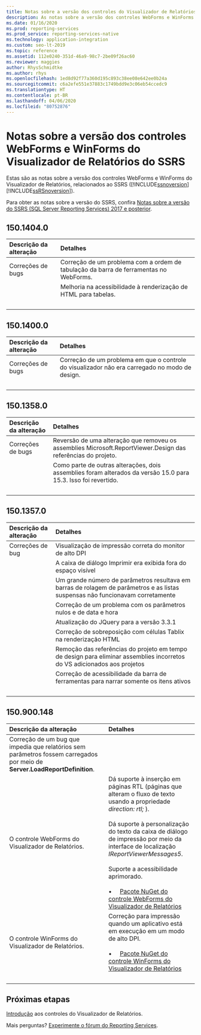 ```yaml
---
title: Notas sobre a versão dos controles do Visualizador de Relatórios
description: As notas sobre a versão dos controles WebForms e WinForms do Visualizador de Relatórios, relacionados ao Reporting Services.
ms.date: 01/16/2020
ms.prod: reporting-services
ms.prod_service: reporting-services-native
ms.technology: application-integration
ms.custom: seo-lt-2019
ms.topic: reference
ms.assetid: 112e0240-351d-46a9-98c7-2be09f26ac60
ms.reviewer: maggies
author: RhysSchmidtke
ms.author: rhys
ms.openlocfilehash: 1ed8d92f77a360d195c893c38ee08e642ee0b24a
ms.sourcegitcommit: c6a2efe551e37883c1749bdd9e3c06eb54ccedc9
ms.translationtype: HT
ms.contentlocale: pt-BR
ms.lasthandoff: 04/06/2020
ms.locfileid: "80752876"
---
```

# <a name="release-notes-for-report-viewer-controls-for-webforms-and-winforms-of-ssrs"></a>Notas sobre a versão dos controles WebForms e WinForms do Visualizador de Relatórios do SSRS

Estas são as notas sobre a versão dos controles WebForms e WinForms do Visualizador de Relatórios, relacionados ao SSRS ([!INCLUDE[ssnoversion](../../includes/ssnoversion-md.md)] [!INCLUDE[ssRSnoversion](../../includes/ssrsnoversion-md.md)]).

Para obter as notas sobre a versão do SSRS, confira [Notas sobre a versão do SSRS (SQL Server Reporting Services) 2017 e posterior](../release-notes-reporting-services.md).

## <a name="15014040"></a>150.1404.0
| Descrição da alteração | Detalhes |
| :----------------- | :------ |
| Correções de bugs | Correção de um problema com a ordem de tabulação da barra de ferramentas no WebForms. |
|           | Melhoria na acessibilidade à renderização de HTML para tabelas. |
| &nbsp; | &nbsp; |

## <a name="15014000"></a>150.1400.0
| Descrição da alteração | Detalhes |
| :----------------- | :------ |
| Correções de bugs | Correção de um problema em que o controle do visualizador não era carregado no modo de design. |
| &nbsp; | &nbsp; |

## <a name="15013580"></a>150.1358.0
| Descrição da alteração | Detalhes |
| :----------------- | :------ |
| Correções de bugs | Reversão de uma alteração que removeu os assemblies Microsoft.ReportViewer.Design das referências do projeto. |
|           | Como parte de outras alterações, dois assemblies foram alterados da versão 15.0 para 15.3. Isso foi revertido. |
| &nbsp; | &nbsp; |

## <a name="15013570"></a>150.1357.0
| Descrição da alteração | Detalhes |
| :----------------- | :------ |
| Correções de bug  | Visualização de impressão correta do monitor de alto DPI |
|            | A caixa de diálogo Imprimir era exibida fora do espaço visível |
|            | Um grande número de parâmetros resultava em barras de rolagem de parâmetros e as listas suspensas não funcionavam corretamente |
|            | Correção de um problema com os parâmetros nulos e de data e hora |
|            | Atualização do JQuery para a versão 3.3.1 |
|            | Correção de sobreposição com células Tablix na renderização HTML |
|            | Remoção das referências do projeto em tempo de design para eliminar assemblies incorretos do VS adicionados aos projetos |
|            | Correção de acessibilidade da barra de ferramentas para narrar somente os itens ativos |
| &nbsp; | &nbsp; |

## <a name="150900148"></a>150.900.148

| Descrição da alteração | Detalhes |
| :----------------- | :------ |
| Correção de um bug que impedia que relatórios sem parâmetros fossem carregados por meio de **Server.LoadReportDefinition**. | &nbsp; |
| O controle WebForms do Visualizador de Relatórios. | Dá suporte à inserção em páginas RTL (páginas que alteram o fluxo de texto usando a propriedade *direction: rtl;* ).<br/><br/>Dá suporte à personalização do texto da caixa de diálogo de impressão por meio da interface de localização *IReportViewerMessages5*.<br/><br/>Suporte a acessibilidade aprimorado.<br/><br/>&bull; &nbsp; &nbsp; [Pacote NuGet do controle WebForms do Visualizador de Relatórios](https://www.nuget.org/packages/Microsoft.ReportingServices.ReportViewerControl.Webforms/150.900.148) |
| O controle WinForms do Visualizador de Relatórios. | Correção para impressão quando um aplicativo está em execução em um modo de alto DPI.<br/><br/>&bull; &nbsp; &nbsp; [Pacote NuGet do controle WinForms do Visualizador de Relatórios](https://www.nuget.org/packages/Microsoft.ReportingServices.ReportViewerControl.Winforms/150.900.148) |
| &nbsp; | &nbsp; |

## <a name="next-steps"></a>Próximas etapas

[Introdução](integrating-reporting-services-using-reportviewer-controls-get-started.md) aos controles do Visualizador de Relatórios.

Mais perguntas? [Experimente o fórum do Reporting Services](https://go.microsoft.com/fwlink/?LinkId=620231).
